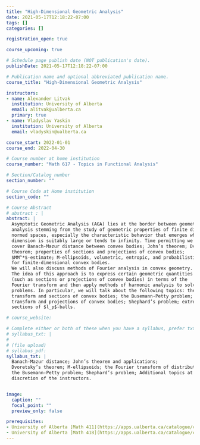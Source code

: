 ```yaml
---
title: "High-Dimensional Geometric Analysis"
date: 2021-05-17T12:18:22-07:00
tags: []
categories: []

registration_open: true

course_upcoming: true

# Schedule page publish date (NOT publication's date).
publishDate: 2021-05-17T12:18:22-07:00

# Publication name and optional abbreviated publication name.
course_title: "High-Dimensional Geometric Analysis"

instructors:
- name: Alexander Litvak
  institution: University of Alberta
  email: alitvak@ualberta.ca
  primary: true
- name: Vladyslav Yaskin
  institution: University of Alberta
  email: vladyskin@ualberta.ca

course_start: 2022-01-01
course_end: 2022-04-30

# Course number at home institution
course_number: "Math 617 - Topics in Functional Analysis"

# Section/Catalog number
section_number: ""

# Course Code at Home institution
section_code: ""

# Course Abstract
# abstract : |
abstract: |
  Asymptotic Geometric Analysis (AGA) lies at the border between geometry and
  analysis stemming from the study of geometric properties of finite dimensional
  normed spaces, especially the characteristic behavior that emerges when the
  dimension is suitably large or tends to infinity. Time permitting we plan to
  cover Banach-Mazur distance between convex bodies; John’s theorem; Dvoretsky’s
  theorem; properties of sections and projections of convex bodies;
  $MM^*$-estimate; M-ellipsoids, volumetric, entropic, and probabilistic methods
  for finite-dimensional convex bodies.
  We will also discuss methods of Fourier analysis in convex geometry.
  The idea of this approach is to express certain geometric quantities
  (such as sections or projections of convex bodies) in terms of the
  Fourier transform and then apply methods of harmonic analysis to solve geometric
  problems. In particular, we will talk about the following topics: the Fourier
  transform and sections of convex bodies; the Busemann-Petty problem; the Fourier
  transform and projections of convex bodies; Shephard’s problem; extremal
  sections of $l_p$-balls.

# course_website:

# Complete either or both of these when you have a syllabus, prefer txt!
# syllabus_txt: |
#
# (file upload)
# syllabus_pdf:
syllabus_txt: |
  Banach-Mazur distance; John’s theorem and applications;
  Dvoretsky’s theorem; M-ellipsoids; the Fourier transform of distributions;
  the Busemann-Petty problem; Shephard’s problem; Additional topics at the
  discretion of the instructors.


image:
  caption: ""
  focal_point: ""
  preview_only: false

prerequisites:
- University of Alberta [Math 411](https://apps.ualberta.ca/catalogue/course/math/411) Complex Analysis (or equivalent)
- University of Alberta [Math 418](https://apps.ualberta.ca/catalogue/course/math/418) or [Math 516](https://apps.ualberta.ca/catalogue/course/math/516) Real Analysis and Introduction to Functional Analysis (or equivalent)
---
```


